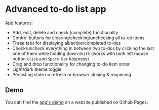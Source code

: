 # Advanced to-do list app

App features:

- Add, edit, delete and check (complete) functionality
- Control buttons for clearing/checking/unchecking all to-do items
- Three tabs for displaying all/active/completed to-dos
- Check/uncheck everything in between two to-dos by clicking the last one of them while holding down `Shift` (works with both left mouse button `click` and `Space Bar` keypress)
- Drag and drop functionality for changing to-do item order
- Light/dark theme toggle
- Persisting state on refresh or browser closing & reopening

## Demo

You can find the [app's demo](https://de-oz.github.io/vue3-advanced-todo-list/) on a website published on Github Pages.

